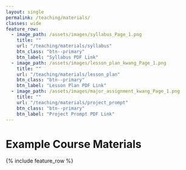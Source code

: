 ```yaml
---
layout: single
permalink: /teaching/materials/
classes: wide
feature_row:
  - image_path: /assets/images/syllabus_Page_1.png
    title: ""
    url: "/teaching/materials/syllabus"
    btn_class: "btn--primary"
    btn_label: "Syllabus PDF Link" 
  - image_path: /assets/images/lesson_plan_kwang_Page_1.png
    title: ""
    url: "/teaching/materials/lesson_plan"
    btn_class: "btn--primary"
    btn_label: "Lesson Plan PDF Link" 
  - image_path: /assets/images/major_assignment_kwang_Page_1.png
    title: ""
    url: "/teaching/materials/project_prompt"
    btn_class: "btn--primary"
    btn_label: "Project Prompt PDF Link" 
---
```

<h1><b>Example Course Materials</b></h1>
{% include feature_row %}